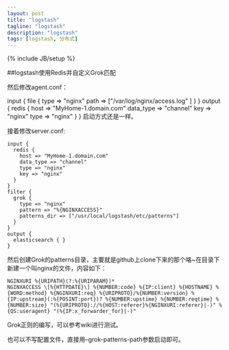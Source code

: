 ```yaml
---
layout: post
title: "logstash"
tagline: "logstash"
description: "logstash"
tags: [logstash, 分布式]
---
```

{% include JB/setup %}

##logstash使用Redis并自定义Grok匹配

然后修改agent.conf：

input {
  file {
    type => "nginx"
    path => ["/var/log/nginx/access.log" ]
  }
}
output {
  redis {
    host => "MyHome-1.domain.com"
    data_type => "channel"
    key => "nginx"
    type => "nginx"
  }
}
启动方式还是一样。

接着修改server.conf:

    input {
      redis {
        host => "MyHome-1.domain.com"
        data_type => "channel"
        type => "nginx"
        key => "nginx"
      }
    }
    filter {
      grok {
        type => "nginx"
        pattern => "%{NGINXACCESS}"
        patterns_dir => ["/usr/local/logstash/etc/patterns"]
      }
    }
    output {
      elasticsearch { }
    }

然后创建Grok的patterns目录，主要就是github上clone下来的那个咯~在目录下新建一个叫nginx的文件，内容如下：


    NGINXURI %{URIPATH}(?:%{URIPARAM})*
    NGINXACCESS \[%{HTTPDATE}\] %{NUMBER:code} %{IP:client} %{HOSTNAME} %{WORD:method} %{NGINXURI:req} %{URIPROTO}/%{NUMBER:version} %{IP:upstream}(:%{POSINT:port})? %{NUMBER:upstime} %{NUMBER:reqtime} %{NUMBER:size} "(%{URIPROTO}://%{HOST:referer}%{NGINXURI:referer}|-)" %{QS:useragent} "(%{IP:x_forwarder_for}|-)"

Grok正则的编写，可以参考wiki进行测试。

也可以不写配置文件，直接用–grok-patterns-path参数启动即可。
